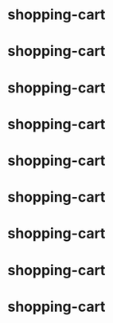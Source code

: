 # shopping-cart
# shopping-cart
# shopping-cart
# shopping-cart
# shopping-cart
# shopping-cart
# shopping-cart
# shopping-cart
# shopping-cart
